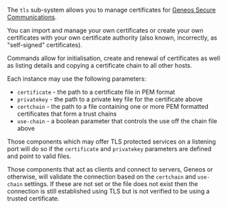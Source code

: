 The `tls` sub-system allows you to manage certificates for [Geneos Secure Communications](https://docs.itrsgroup.com/docs/geneos/current/SSL/ssl_ug.html).

You can import and manage your own certificates or create your own certificates with your own certificate authority (also known, incorrectly, as "self-signed" certificates).

Commands allow for initialisation, create and renewal of certificates as well as listing details and copying a certificate chain to all other hosts.

Each instance may use the following parameters:

* `certificate` - the path to a certificate file in PEM format
* `privatekey` - the path to a private key file for the certificate above
* `certchain` - the path to a file containing one or more PEM formatted certificates that form a trust chains
* `use-chain` - a boolean parameter that controls the use off the chain file above

Those components which may offer TLS protected services on a listening port will do so if the `certificate` and `privatekey` parameters are defined and point to valid files.

Those components that act as clients and connect to servers, Geneos or otherwise, will validate the connection based on the `certchain` and `use-chain` settings. If these are not set or the file does not exist then the connection is still established using TLS but is not verified to be using a trusted certificate.
